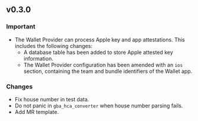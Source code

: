 ## v0.3.0

### Important

* The Wallet Provider can process Apple key and app attestations. This includes the following changes:
  * A database table has been added to store Apple attested key information.
  * The Wallet Provider configuration has been amended with an `ios` section, containing the team and bundle identifiers of the Wallet app.

### Changes

* Fix house number in test data.
* Do not panic in `gba_hca_converter` when house number parsing fails.
* Add MR template.
